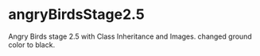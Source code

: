 # angryBirdsStage2.5
Angry Birds stage 2.5 with Class Inheritance and Images.
changed ground color to black.

